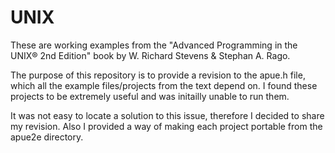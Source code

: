 # UNIX

These are working examples from the "Advanced Programming in the UNIX® 2nd Edition" book by W. Richard Stevens & Stephan A. Rago. 

The purpose of this repository is to provide a revision to the apue.h file, which all the example files/projects from the text depend on. I found these projects to be extremely useful and was initailly unable to run them. 

It was not easy to locate a solution to this issue, therefore I decided to share my revision. Also I provided a way of making each project portable from the apue2e directory.

